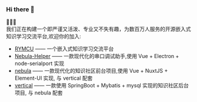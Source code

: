 ### Hi there 👋  
:tada::tada::tada:  
我们正在构建一个即严谨又活泼、专业又不失有趣，为数百万人服务的开源嵌入式知识学习交流平台,欢迎你的加入:  

- [RYMCU](https://rymcu.com) —— 一个嵌入式知识学习交流平台
- [Nebula-Helper](https://github.com/rymcu/nebula-helper) —— 一款现代化的串口调试助手,使用 Vue + Electron + node-serialport 实现
- [nebula](https://github.com/ronger-x/nebula) —— 一款现代化的知识社区前台项目,使用 Vue + NuxtJS + Element-UI 实现, 与 vertical 配套
- [vertical](https://github.com/rymcu/vertical) —— 一款使用 SpringBoot + Mybatis + mysql 实现的知识社区后台项目, 与 nebula 配套

<!--
**ronger-x/ronger-x** is a ✨ _special_ ✨ repository because its `README.md` (this file) appears on your GitHub profile.

Here are some ideas to get you started:

- 🔭 I’m currently working on ...
- 🌱 I’m currently learning ...
- 👯 I’m looking to collaborate on ...
- 🤔 I’m looking for help with ...
- 💬 Ask me about ...
- 📫 How to reach me: ...
- 😄 Pronouns: ...
- ⚡ Fun fact: ...
-->
